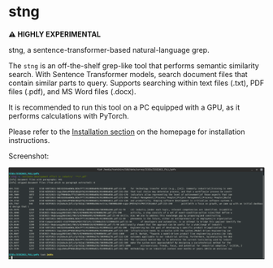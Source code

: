 # stng

**⚠️ HIGHLY EXPERIMENTAL**

stng, a sentence-transformer-based natural-language grep.

The `stng` is an off-the-shelf grep-like tool that performs semantic similarity search.
With Sentence Transformer models, search document files that contain similar parts to query.
Supports searching within text files (.txt), PDF files (.pdf), and MS Word files (.docx).

It is recommended to run this tool on a PC equipped with a GPU, as it performs calculations with PyTorch.

Please refer to the [Installation section](https://github.com/tos-kamiya/stng#installation) on the homepage for installation instructions.

Screenshot:

![](https://github.com/tos-kamiya/stng/blob/main/docs/images/run1.png?raw=True)


